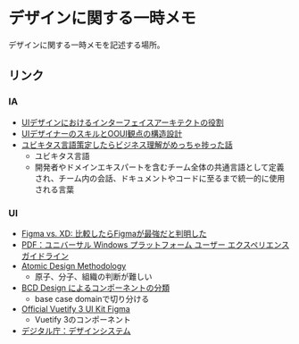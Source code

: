 # デザインに関する一時メモ
デザインに関する一時メモを記述する場所。   

## リンク

### IA
- [UIデザインにおけるインターフェイスアーキテクトの役割](https://goodpatch.com/blog/ui-interface-architect)
- [UIデザイナーのスキルとOOUI観点の構造設計](https://goodpatch.com/blog/uidesigner-skill-ooui-structure)
- [ユビキタス言語策定したらビジネス理解がめっちゃ捗った話](https://zenn.dev/leaner_dev/articles/20210922-ubiquitous-language)
    - ユビキタス言語
    - 開発者やドメインエキスパートを含むチーム全体の共通言語として定義され、チーム内の会話、ドキュメントやコードに至るまで統一的に使用される言葉

### UI
- [Figma vs. XD: 比較したらFigmaが最強だと判明した](https://zenn.dev/z_ypi/articles/7c2818391cf71c)
- [PDF：ユニバーサル Windows プラットフォーム ユーザー エクスペリエンス ガイドライン](https://download.microsoft.com/download/f/c/4/fc4b7011-14f1-4cc1-8959-3d838d7e6419/uwp_ux_guide.pdf)
- [Atomic Design Methodology](https://atomicdesign.bradfrost.com/chapter-2/)
    - 原子、分子、組織の判断が難しい
- [BCD Design によるコンポーネントの分類](https://qiita.com/misuken/items/19f9f603ab165e228fe1)
    - base case domainで切り分ける
- [Official Vuetify 3 UI Kit Figma](https://store.vuetifyjs.com/products/vuetify-ui-kit-figma)
    - Vuetify 3のコンポーネント
- [デジタル庁：デザインシステム](https://www.digital.go.jp/policies/servicedesign/designsystem)
